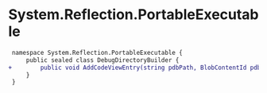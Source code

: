 # System.Reflection.PortableExecutable

``` diff
 namespace System.Reflection.PortableExecutable {
     public sealed class DebugDirectoryBuilder {
+        public void AddCodeViewEntry(string pdbPath, BlobContentId pdbContentId, ushort portablePdbVersion, int age);
     }
 }
```
